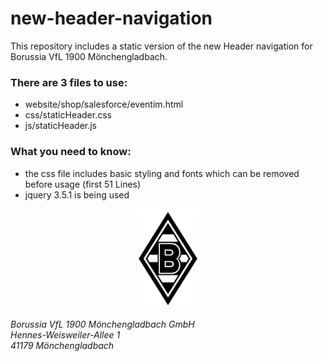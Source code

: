 # new-header-navigation

This repository includes a static version of the new Header navigation for Borussia VfL 1900 Mönchengladbach.

### There are 3 files to use:
- website/shop/salesforce/eventim.html
- css/staticHeader.css
- js/staticHeader.js

### What you need to know:
- the css file includes basic styling and fonts which can be removed before usage (first 51 Lines)
- jquery 3.5.1 is being used

<p align="center">
<img src="logo.svg" alt="Borussia VfL 1900 Mönchengladbach GmbH" width="100"/>
</p>

<address>
Borussia VfL 1900 Mönchengladbach GmbH <br>
Hennes-Weisweiler-Allee 1 <br>
41179 Mönchengladbach
</address>
